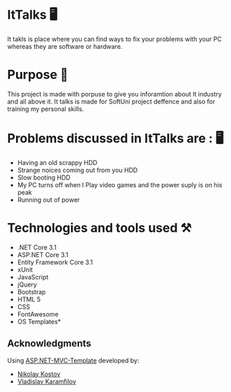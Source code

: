# ItTalks 🖥️

It takls is place where you can find ways to fix your problems with your PC whereas they are software or hardware.

# Purpose 🎯

This project is made with porpuse to give you inforamtion about It industry and all above it. It talks is made for SoftUni project deffence and also for training my personal skills. 

# Problems discussed in ItTalks are : 🖥️
* Having an old scrappy HDD
* Strange noices coming out from you HDD
* Slow booting HDD
* My PC turns off when I Play video games and the power suply is on his peak
* Running out of power

# Technologies and tools used ⚒️
 * .NET Core 3.1
 * ASP.NET Core 3.1
 * Entity Framework Core 3.1
 * xUnit
 * JavaScript
 * jQuery
 * Bootstrap
 * HTML 5
 * CSS
 * FontAwesome
 * OS Templates*
 
## Acknowledgments
Using [ASP.NET-MVC-Template](https://github.com/NikolayIT/ASP.NET-Core-Template) developed by:
 * [Nikolay Kostov](https://github.com/NikolayIT)
 * [Vladislav Karamfilov](https://github.com/vladislav-karamfilov)
